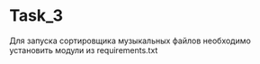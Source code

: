 # Task_3
Для запуска сортировщика музыкальных файлов необходимо установить модули из requirements.txt
